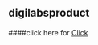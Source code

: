 ## digilabsproduct
####click here for <a href="https://digilabteam.github.io/digilabsproduct/">Click</a>
